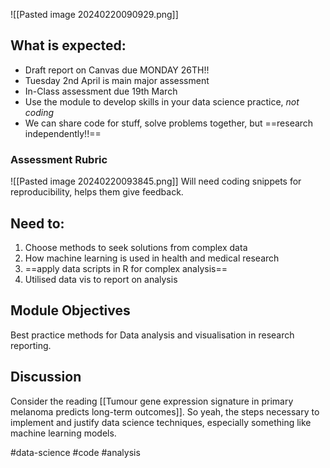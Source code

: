 ![[Pasted image 20240220090929.png]]

## What is expected:
- Draft report on Canvas due MONDAY 26TH!! 
- Tuesday 2nd April is main major assessment
- In-Class assessment due 19th March
- Use the module to develop skills in your data science practice, *not coding*
- We can share code for stuff, solve problems together, but ==research independently!!==
### Assessment Rubric
![[Pasted image 20240220093845.png]]
Will need coding snippets for reproducibility, helps them give feedback.

## Need to:
1. Choose methods to seek solutions from complex data
2. How machine learning is used in health and medical research
3. ==apply data scripts in R for complex analysis==
4. Utilised data vis to report on analysis

## Module Objectives
Best practice methods for Data analysis and visualisation in research reporting.

## Discussion

Consider the reading [[Tumour gene expression signature in primary melanoma predicts long-term outcomes]].
So yeah, the steps necessary to implement and justify data science techniques, especially something like machine learning models.





#data-science #code #analysis